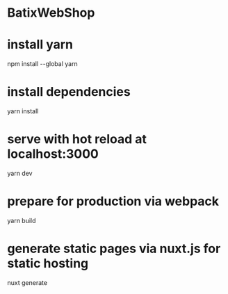 # BatixWebShop

# install yarn
npm install --global yarn

# install dependencies
yarn install

# serve with hot reload at localhost:3000
yarn dev

# prepare for production via webpack
yarn build

# generate static pages via nuxt.js for static hosting
nuxt generate
